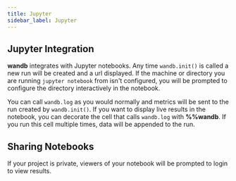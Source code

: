 ```yaml
---
title: Jupyter
sidebar_label: Jupyter
---
```


## Jupyter Integration

**wandb** integrates with Jupyter notebooks. Any time `wandb.init()` is called a new run will be created and a url displayed. If the machine or directory you are running `jupyter notebook` from isn't configured, you will be prompted to configure the directory interactively in the notebook.

You can call `wandb.log` as you would normally and metrics will be sent to the run created by `wandb.init()`. If you want to display live results in the notebook, you can decorate the cell that calls `wandb.log` with **%%wandb**. If you run this cell multiple times, data will be appended to the run.

## Sharing Notebooks

If your project is private, viewers of your notebook will be prompted to login to view results.
